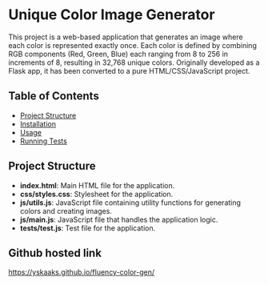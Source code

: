 # Unique Color Image Generator

This project is a web-based application that generates an image where each color is represented exactly once. Each color is defined by combining RGB components (Red, Green, Blue) each ranging from 8 to 256 in increments of 8, resulting in 32,768 unique colors. Originally developed as a Flask app, it has been converted to a pure HTML/CSS/JavaScript project.

## Table of Contents

- [Project Structure](#project-structure)
- [Installation](#installation)
- [Usage](#usage)
- [Running Tests](#running-tests)

## Project Structure

- **index.html**: Main HTML file for the application.
- **css/styles.css**: Stylesheet for the application.
- **js/utils.js**: JavaScript file containing utility functions for generating colors and creating images.
- **js/main.js**: JavaScript file that handles the application logic.
- **tests/test.js**: Test file for the application.

## Github hosted link

https://yskaaks.github.io/fluency-color-gen/

